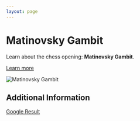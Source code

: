 ```yaml
---
layout: page
---
```

# Matinovsky Gambit

Learn about the chess opening: **Matinovsky Gambit**.

[Learn more](https://www.thechesswebsite.com/matinovsky-gambit/)

![Matinovsky Gambit](https://www.thechesswebsite.com/wp-content/uploads/2021/07/matinovsky-gambit-opening.jpg)

## Additional Information

[Google Result](https://www.thechesswebsite.com/matinovsky-gambit/)
